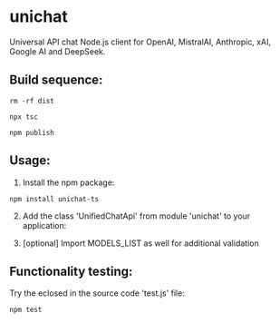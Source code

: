 # unichat
Universal API chat Node.js client for OpenAI, MistralAI, Anthropic, xAI, Google AI and DeepSeek.

## Build sequence:
```shell
rm -rf dist
```
```shell
npx tsc
```
```shell
npm publish
```

## Usage:

1. Install the npm package:

```shell
npm install unichat-ts
```

2. Add the class 'UnifiedChatApi' from module 'unichat' to your application:

3. [optional] Import MODELS_LIST as well for additional validation

## Functionality testing:
Try the eclosed in the source code 'test.js' file:

```shell
npm test
```